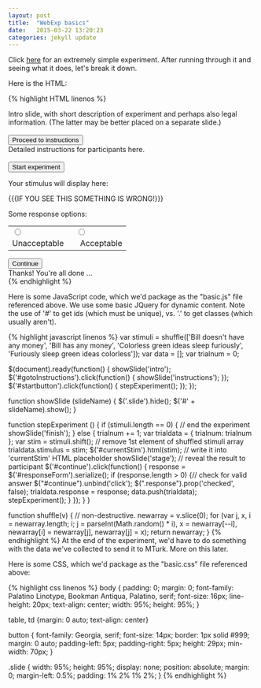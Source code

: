 ```yaml
---
layout: post
title:  "WebExp basics"
date:   2015-03-22 13:20:23
categories: jekyll update
---
```


Click [here](http://danlassiter.github.io/basic.html) for an extremely simple experiment. After running through it and seeing what it does, let's break it down.

Here is the HTML:

{% highlight HTML linenos %}
<html>
<head>
<title>Basic experiment</title>
<script type="text/javascript" src="jquery-1.7.1.min.js"></script>
<script type="text/javascript" src="basic.js"></script>
<link rel="stylesheet" href="basic.css"></link>
</head>
<body>

<div class='slide' id='intro'>
Intro slide, with short description of experiment and perhaps also legal information. (The latter may be better placed on a separate slide.)
<br><br>
<button type='button' id='gotoInstructions'>Proceed to instructions</button>
</div>

<div class='slide' id='instructions'>
Detailed instructions for participants here.
<br><br>
<button type='button' id='startbutton'>Start experiment</button>
</div>

<div class='slide' id='stage'>
<p>Your stimulus will display here:</p>
<span id='currentStim'>{{{IF YOU SEE THIS SOMETHING IS WRONG!}}}</span>
<br>
<p>Some response options:</p>
<form id='responseForm'>
<table>
<tr>
<td><input type='radio' class='response' name='response' id='unacceptable' value='unacceptable' /></td>
<td><input type='radio' class='response' name='response' id='acceptable' value='acceptable' /></td>
</tr>
<tr>
<td><label for='v1'>Unacceptable&nbsp;&nbsp;</label></td>
<td><label for='v2'>&nbsp;&nbsp;Acceptable</label></td>
</tr>
</table>
</form>
<button type='button' id='continue'>Continue</button>
</div>

<div class='slide' id='finish'>
Thanks! You're all done ...
</div>
</body>
</html>
{% endhighlight %}

Here is some JavaScript code, which we'd package as the "basic.js" file referenced above. We use some basic JQuery for dynamic content. Note the use of '#' to get ids (which must be unique), vs. '.' to get classes (which usually aren't).

{% highlight javascript linenos %}
var stimuli = shuffle(['Bill doesn\'t have any money', 'Bill has any money', 'Colorless green ideas sleep furiously', 'Furiously sleep green ideas colorless']);
var data = []; 
var trialnum = 0;

$(document).ready(function() {
    showSlide('intro');
    $('#gotoInstructions').click(function() {
        showSlide('instructions');
    });
    $('#startbutton').click(function() {
        stepExperiment();
    });
});

function showSlide (slideName) {
    $('.slide').hide();
    $('#' + slideName).show();
}

function stepExperiment () {
    if (stimuli.length == 0) { // end the experiment
        showSlide('finish');
    } else { 
        trialnum += 1;
        var trialdata = {
            trialnum: trialnum
        };
        var stim = stimuli.shift(); 
            // remove 1st element of shuffled stimuli array
        trialdata.stimulus = stim;
        $('#currentStim').html(stim);
            // write it into 'currentStim' HTML placeholder
        showSlide('stage'); // reveal the result to participant
        $('#continue').click(function() {
            response = $('#responseForm').serialize();
            if (response.length > 0) {// check for valid answer
                $("#continue").unbind('click'); 
                $(".response").prop('checked', false);
                trialdata.response = response;
                data.push(trialdata);
                stepExperiment();
            }
        });
    }
}

function shuffle(v) { // non-destructive.
    newarray = v.slice(0);
    for (var j, x, i = newarray.length; i; j = parseInt(Math.random() * i), x = newarray[--i], newarray[i] = newarray[j], newarray[j] = x);
    return newarray;
}
{% endhighlight %}
At the end of the experiment, we'd have to do something with the data we've collected to send it to MTurk. More on this later.

Here is some CSS, which we'd package as the "basic.css" file referenced above:

{% highlight css linenos %}
body {
    padding: 0;
    margin: 0;
    font-family: Palatino Linotype, Bookman Antiqua, Palatino, serif;
    font-size: 16px;
    line-height: 20px;
    text-align: center;
    width: 95%;
    height: 95%;
}

table, td {margin: 0 auto; text-align: center}

button {
    font-family: Georgia, serif; 
    font-size: 14px;
    border: 1px solid #999;
    margin: 0 auto;
    padding-left: 5px;
    padding-right: 5px;
    height: 29px;
    min-width: 70px;
}

.slide {
    width: 95%;
    height: 95%;
    display: none;
    position: absolute;
    margin: 0;
    margin-left: 0.5%;
    padding: 1% 2% 1% 2%;
}
{% endhighlight %}



